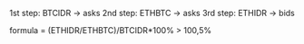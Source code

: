 1st step: BTCIDR -> asks
2nd step: ETHBTC -> asks
3rd step: ETHIDR -> bids

formula = (ETHIDR/ETHBTC)/BTCIDR*100% > 100,5%